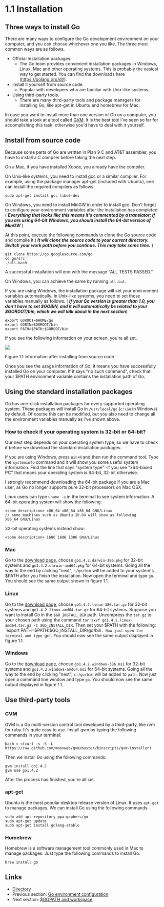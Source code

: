 # 1.1 Installation

## Three ways to install Go

There are many ways to configure the Go development environment on your computer, and you can choose whichever one you like. The three most common ways are as follows.


-  Official installation packages.
	- The Go team provides convenient installation packages in Windows, Linux, Mac and other operating systems. This is probably the easiest way to get started. You can find the downloads here (https://golang.org/dl/).
- Install it yourself from source code.
    -  Popular with developers who are familiar with Unix-like systems.
- Using third-party tools.
	- There are many third-party tools and package managers for installing Go, like apt-get in Ubuntu and homebrew for Mac.
	
In case you want to install more than one version of Go on a computer, you should take a look at a tool called [GVM](https://github.com/moovweb/gvm). It is the best tool I've seen so far for accomplishing this task, otherwise you'd have to deal with it yourself.

## Install from source code

Because some parts of Go are written in Plan 9 C and AT&T assembler, you have to install a C compiler before taking the next step.

On a Mac, if you have installed Xcode, you already have the compiler.

On Unix-like systems, you need to install gcc or a similar compiler. For example, using the package manager apt-get (included with Ubuntu), one can install the required compilers as follows:

 `sudo apt-get install gcc libc6-dev`

On Windows, you need to install MinGW in order to install gcc. Don't forget to configure your environment variables after the installation has completed.( ***Everything that looks like this means it's commented by a translator: If you are using 64-bit Windows, you should install the 64-bit version of MinGW*** )

At this point, execute the following commands to clone the Go source code and compile it.( ***It will clone the source code to your current directory. Switch your work path before you continue. This may take some time.*** )

	git clone https://go.googlesource.com/go
	cd go/src
	./all.bash 
	
A successful installation will end with the message "ALL TESTS PASSED."

On Windows, you can achieve the same by running `all.bat`.

If you are using Windows, the installation package will set your environment variables automatically. In Unix-like systems, you need to set these variables manually as follows. ( ***If your Go version is greater than 1.0, you don't have to set $GOBIN, and it will automatically be related to your $GOROOT/bin, which we will talk about in the next section***)

    export GOROOT=$HOME/go
    export GOBIN=$GOROOT/bin
    export PATH=$PATH:$GOROOT/bin

If you see the following information on your screen, you're all set.

![](images/1.1.mac.png?raw=true)

Figure 1.1 Information after installing from source code

Once you see the usage information of Go, it means you have successfully installed Go on your computer. If it says "no such command", check that your $PATH environment variable contains the installation path of Go.

## Using the standard installation packages

Go has one-click installation packages for every supported operating system. These packages will install Go in `/usr/local/go` (`c:\Go` in Windows) by default. Of course this can be modified, but you also need to change all the environment variables manually as I've shown above.

### How to check if your operating system is 32-bit or 64-bit?

Our next step depends on your operating system type, so we have to check it before we download the standard installation packages.

If you are using Windows, press `Win+R` and then run the command tool. Type the `systeminfo` command and it will show you some useful system information. Find the line that says "system type" -if you see "x64-based PC" that means your operating system is 64-bit, 32-bit otherwise.

I strongly recommend downloading the 64-bit package if you are a Mac user, as Go no longer supports pure 32-bit processors on Mac OSX.

Linux users can type `uname -a` in the terminal to see system information.
A 64-bit operating system will show the following:

    <some description> x86_64 x86_64 x86_64 GNU/Linux
    // some machines such as Ubuntu 10.04 will show as following
    x86_64 GNU/Linux

32-bit operating systems instead show:

    <some description> i686 i686 i386 GNU/Linux

### Mac

Go to the [download page](https://golang.org/dl/), choose `go1.4.2.darwin-386.pkg` for 32-bit systems and `go1.4.2.darwin-amd64.pkg` for 64-bit systems. Going all the way to the end by clicking "next", `~/go/bin` will be added to your system's $PATH after you finish the installation. Now open the terminal and type `go`. You should see the same output shown in figure 1.1.

### Linux

Go to the [download page](https://golang.org/dl/), choose `go1.4.2.linux-386.tar.gz` for 32-bit systems and `go1.4.2.linux-amd64.tar.gz` for 64-bit systems. Suppose you want to install Go in the `$GO_INSTALL_DIR` path. Uncompress the `tar.gz` to your chosen path using the command `tar zxvf go1.4.2.linux-amd64.tar.gz -C $GO_INSTALL_DIR`. Then set your $PATH with the following: `export PATH=$PATH:$GO_INSTALL_DIR/go/bin`. Now just open the terminal and type `go`. You should now see the same output displayed in figure 1.1.

### Windows

Go to the [download page](https://golang.org/dl/), choose `go1.4.2.windows-386.msi` for 32-bit systems and `go1.4.2.windows-amd64.msi` for 64-bit systems. Going all the way to the end by clicking "next", `c:/go/bin` will be added to `path`. Now just open a command line window and type `go`. You should now see the same output displayed in figure 1.1.

## Use third-party tools

### GVM

GVM is a Go multi-version control tool developed by a third-party, like rvm for ruby. It's quite easy to use. Install gvm by typing the following commands in your terminal:

    bash < <(curl -s -S -L https://raw.github.com/moovweb/gvm/master/binscripts/gvm-installer)

Then we install Go using the following commands:

    gvm install go1.4.2
    gvm use go1.4.2

After the process has finished, you're all set.

### apt-get

Ubuntu is the most popular desktop release version of Linux. It uses `apt-get` to manage packages. We can install Go using the following commands.

    sudo add-apt-repository ppa:gophers/go
    sudo apt-get update
    sudo apt-get install golang-stable

### Homebrew

Homebrew is a software management tool commonly used in Mac to manage packages. Just type the following commands to install Go.

    brew install go

## Links

- [Directory](preface.md)
- Previous section: [Go environment configuration](01.0.md)
- Next section: [$GOPATH and workspace](01.2.md)
